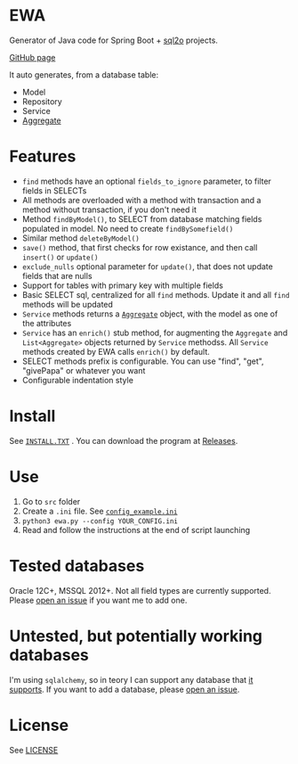 # EWA

Generator of Java code for Spring Boot + [sql2o](https://www.sql2o.org/) projects.

[GitHub page](https://github.com/Marco-Sulla/ewa)

It auto generates, from a database table:
- Model
- Repository
- Service
- [Aggregate](https://en.wikipedia.org/wiki/Domain-driven_design#Building_blocks)

# Features
- `find` methods have an optional `fields_to_ignore` parameter, to filter fields in SELECTs
- All methods are overloaded with a method with transaction and a method without transaction, if you don't need it
- Method `findByModel()`, to SELECT from database matching fields populated in model. No need to create `findBySomefield()`
- Similar method `deleteByModel()` 
- `save()` method, that first checks for row existance, and then call `insert()` or `update()`
- `exclude_nulls` optional parameter for `update()`, that does not update fields that are nulls
- Support for tables with primary key with multiple fields
- Basic SELECT sql, centralized for all `find` methods. Update it and all `find` methods will be updated
- `Service` methods returns a [`Aggregate`](https://en.wikipedia.org/wiki/Domain-driven_design#Building_blocks) object, with the model as one of the attributes
- `Service` has an `enrich()` stub method, for augmenting the `Aggregate` and `List<Aggregate>` objects returned by `Service` methodss. All `Service` methods created by EWA calls `enrich()` by default.
- SELECT methods prefix is configurable. You can use "find", "get", "givePapa" or whatever you want
- Configurable indentation style

# Install
See [`INSTALL.TXT`](https://raw.githubusercontent.com/Marco-Sulla/ewa/master/INSTALL.txt) . You can download the program at [Releases](https://github.com/Marco-Sulla/ewa/releases).

# Use
1. Go to `src` folder
1. Create a `.ini` file. See [`config_example.ini`](https://raw.githubusercontent.com/Marco-Sulla/ewa/master/src/config_example.ini)
2. `python3 ewa.py --config YOUR_CONFIG.ini`
3. Read and follow the instructions at the end of script launching

# Tested databases
Oracle 12C+, MSSQL 2012+. Not all field types are currently supported. Please [open an issue](https://github.com/Marco-Sulla/ewa/issues/new?assignees=&labels=&template=bug_report.md&title=%5BBUG%5D+) if you want me to add one.

# Untested, but potentially working databases
I'm using `sqlalchemy`, so in teory I can support any database that [it supports](https://docs.sqlalchemy.org/en/13/dialects/). If you want to add a database, please [open an issue](https://github.com/Marco-Sulla/ewa/issues/new?assignees=&labels=&template=bug_report.md&title=%5BBUG%5D+).

# License
See [LICENSE](https://github.com/Marco-Sulla/ewa/blob/master/LICENSE)

